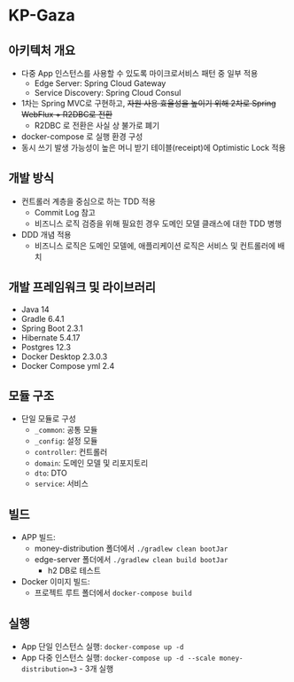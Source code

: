 # KP-Gaza

## 아키텍처 개요

- 다중 App 인스턴스를 사용할 수 있도록 마이크로서비스 패턴 중 일부 적용
    - Edge Server: Spring Cloud Gateway
    - Service Discovery: Spring Cloud Consul
- 1차는 Spring MVC로 구현하고, ~~자원 사용 효율성을 높이기 위해 2차로 Spring WebFlux + R2DBC로 전환~~
    - R2DBC 로 전환은 사실 상 불가로 폐기
- docker-compose 로 실행 환경 구성
- 동시 쓰기 발생 가능성이 높은 머니 받기 테이블(receipt)에 Optimistic Lock 적용


## 개발 방식

- 컨트롤러 계층을 중심으로 하는 TDD 적용
    - Commit Log 참고
    - 비즈니스 로직 검증을 위해 필요힌 경우 도메인 모델 클래스에 대한 TDD 병행
- DDD 개념 적용
    - 비즈니스 로직은 도메인 모델에, 애플리케이션 로직은 서비스 및 컨트롤러에 배치


## 개발 프레임워크 및 라이브러리

- Java 14
- Gradle 6.4.1
- Spring Boot 2.3.1
- Hibernate 5.4.17
- Postgres 12.3
- Docker Desktop 2.3.0.3
- Docker Compose yml 2.4


## 모듈 구조

- 단일 모듈로 구성
    - `_common`: 공통 모듈
    - `_config`: 설정 모듈
    - `controller`: 컨트롤러
    - `domain`: 도메인 모델 및 리포지토리
    - `dto`: DTO
    - `service`: 서비스

## 빌드

- APP 빌드:
    - money-distribution 폴더에서 `./gradlew clean bootJar`
    - edge-server 폴더에서 `./gradlew clean build bootJar`
        - h2 DB로 테스트
- Docker 이미지 빌드:
    - 프로젝트 루트 폴더에서 `docker-compose build`

## 실행

- App 단일 인스턴스 실행: `docker-compose up -d`
- App 다중 인스턴스 실행: `docker-compose up -d --scale money-distribution=3` - 3개 실행
